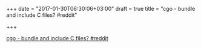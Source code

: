 +++
date = "2017-01-30T06:30:06+03:00"
draft = true
title = "cgo - bundle and include C files?  #reddit"

+++

<p><a href="https://t.co/kUYUKKcIH8">cgo - bundle and include C files?  #reddit</a></p>
